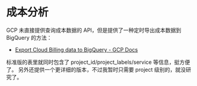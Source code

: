 # 成本分析

GCP 未直接提供查询成本数据的 API，但是提供了一种定时导出成本数据到 BigQuery 的方法：

- [Export Cloud Billing data to BigQuery - GCP Docs](https://cloud.google.com/billing/docs/how-to/export-data-bigquery)

标准版的表里就同时包含了 project_id/project_labels/service 等信息，挺方便了。
另外还提供一个更详细的版本，不过我暂时只需要 project 级别的，就没研究了。

